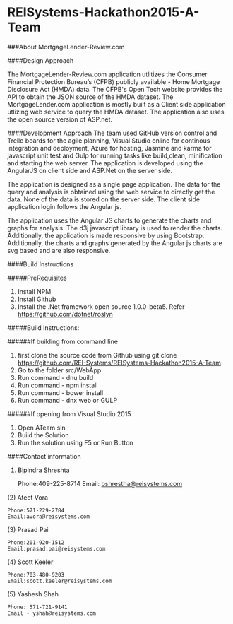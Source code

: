# REISystems-Hackathon2015-A-Team

###About MortgageLender-Review.com

####Design Approach

The MortgageLender-Review.com application utlitizes the Consumer Financial Protection Bureau’s (CFPB) publicly available - Home Mortgage Disclosure Act (HMDA) data. The CFPB's Open Tech website provides the API to obtain the JSON source of the HMDA dataset.
The MortgageLender.com application is mostly built as a Client side application utlizing web service to query the HMDA dataset. The application also uses the open source version of ASP.net. 

####Development Approach
The team used GitHub version control and Trello boards for the agile planning, Visual Studio online for continous integration and deployment, Azure for hosting, Jasmine and karma for javascript unit test and Gulp for running tasks like build,clean, minification and starting the web server. The application is developed using the AngularJS on client side and ASP.Net on the server side. 

The application is designed as a single page application. The data for the query and analysis is obtained using the web service to directly get the data. None of the data is stored on the server side. The client side application login follows the Angular js.

The application uses the Angular JS charts to generate the charts and graphs for analysis. The d3j javascript library is used to render the charts. Additionally, the application is made responsive by using Bootstrap. Additionally, the charts and graphs generated by the Angular js charts are svg based and are also responsive. 



####Build Instructions

#####PreRequisites
1. Install NPM
2. Install Github
3. Install the .Net framework open source 1.0.0-beta5. Refer https://github.com/dotnet/roslyn 

#####Build Instructions:

######If building from command line 
1. first clone the source code from Github using git clone https://github.com/REI-Systems/REISystems-Hackathon2015-A-Team
2. Go to the folder src/WebApp
3. Run command - dnu build 
4. Run command - npm install
5. Run command - bower install
6. Run command - dnx web or GULP

######If opening from Visual Studio 2015
1. Open ATeam.sln 
2. Build the Solution
3. Run the solution using F5 or Run Button

####Contact information 
1. Bipindra Shreshta
    
    Phone:409-225-8714
    Email: bshrestha@reisystems.com

(2) Ateet Vora
    
    Phone:571-229-2784
    Email:avora@reisystems.com

(3) Prasad Pai
    
    Phone:201-920-1512
    Email:prasad.pai@reisystems.com

(4) Scott Keeler
    
    Phone:703-480-9203
    Email:scott.keeler@reisystems.com

(5) Yashesh Shah

    Phone: 571-721-9141
    Email - yshah@reisystems.com
